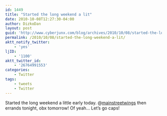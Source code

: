 ```yaml
---
id: 1449
title: "Started the long weekend a lit"
date: 2010-10-08T12:27:30-04:00
author: DizkoDan
layout: post
guid: 'http://www.cyberjunx.com/blog/archives/2010/10/08/started-the-long-weekend-a-lit/'
permalink: /2010/10/08/started-the-long-weekend-a-lit/
aktt_notify_twitter:
    - 'yes'
ljID:
    - '1100'
aktt_twitter_id:
    - '26764991553'
categories:
    - Twitter
tags:
    - tweets
    - Twitter
---
```


Started the long weekend a little early today. @[mainstreetwings](http://twitter.com/mainstreetwings) then errands tonight, obx tomorrow! Of yeah… Let’s go caps!